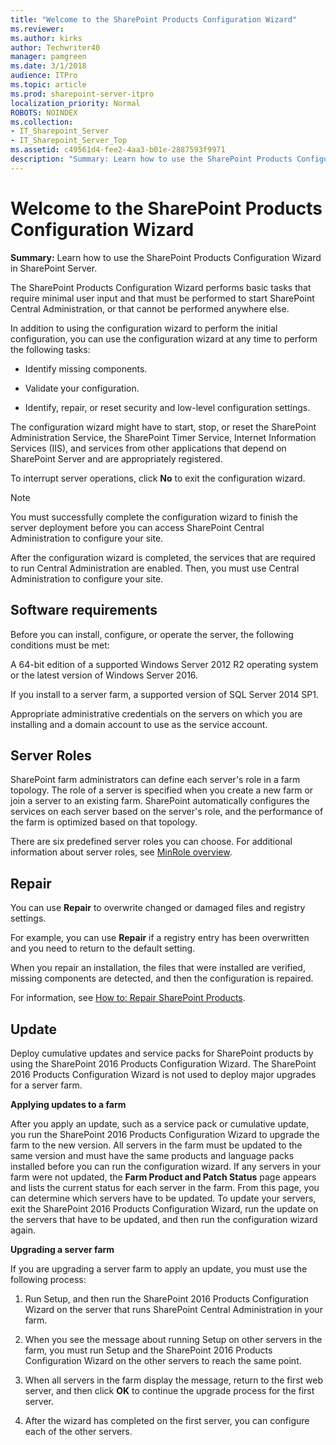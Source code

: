 ```yaml
---
title: "Welcome to the SharePoint Products Configuration Wizard"
ms.reviewer: 
ms.author: kirks
author: Techwriter40
manager: pamgreen
ms.date: 3/1/2018
audience: ITPro
ms.topic: article
ms.prod: sharepoint-server-itpro
localization_priority: Normal
ROBOTS: NOINDEX
ms.collection:
- IT_Sharepoint_Server
- IT_Sharepoint_Server_Top
ms.assetid: c49561d4-fee2-4aa3-b01e-2887593f9971
description: "Summary: Learn how to use the SharePoint Products Configuration Wizard in SharePoint Server."
---
```


# Welcome to the SharePoint Products Configuration Wizard

 **Summary:** Learn how to use the SharePoint Products Configuration Wizard in SharePoint Server. 
  
The SharePoint Products Configuration Wizard performs basic tasks that require minimal user input and that must be performed to start SharePoint Central Administration, or that cannot be performed anywhere else.
  
In addition to using the configuration wizard to perform the initial configuration, you can use the configuration wizard at any time to perform the following tasks:
  
- Identify missing components.
    
- Validate your configuration.
    
- Identify, repair, or reset security and low-level configuration settings.
    
The configuration wizard might have to start, stop, or reset the SharePoint Administration Service, the SharePoint Timer Service, Internet Information Services (IIS), and services from other applications that depend on SharePoint Server and are appropriately registered.
  
To interrupt server operations, click **No** to exit the configuration wizard. 
  
> [!NOTE]
> You must successfully complete the configuration wizard to finish the server deployment before you can access SharePoint Central Administration to configure your site. 
  
After the configuration wizard is completed, the services that are required to run Central Administration are enabled. Then, you must use Central Administration to configure your site.
  
## Software requirements

Before you can install, configure, or operate the server, the following conditions must be met:
  
A 64-bit edition of a supported Windows Server 2012 R2 operating system or the latest version of Windows Server 2016.
  
If you install to a server farm, a supported version of SQL Server 2014 SP1.
  
Appropriate administrative credentials on the servers on which you are installing and a domain account to use as the service account.
  
## Server Roles

SharePoint farm administrators can define each server's role in a farm topology. The role of a server is specified when you create a new farm or join a server to an existing farm. SharePoint automatically configures the services on each server based on the server's role, and the performance of the farm is optimized based on that topology.
  
There are six predefined server roles you can choose. For additional information about server roles, see [MinRole overview](/sharepoint/install/overview-of-minrole-server-roles-in-sharepoint-server).
  
## Repair

You can use **Repair** to overwrite changed or damaged files and registry settings. 
  
For example, you can use **Repair** if a registry entry has been overwritten and you need to return to the default setting. 
  
When you repair an installation, the files that were installed are verified, missing components are detected, and then the configuration is repaired.
  
For information, see [How to: Repair SharePoint Products](how-to-repair-sharepoint-products.md).
  
## Update

Deploy cumulative updates and service packs for SharePoint products by using the SharePoint 2016 Products Configuration Wizard. The SharePoint 2016 Products Configuration Wizard is not used to deploy major upgrades for a server farm.
  
 **Applying updates to a farm**
  
After you apply an update, such as a service pack or cumulative update, you run the SharePoint 2016 Products Configuration Wizard to upgrade the farm to the new version. All servers in the farm must be updated to the same version and must have the same products and language packs installed before you can run the configuration wizard. If any servers in your farm were not updated, the **Farm Product and Patch Status** page appears and lists the current status for each server in the farm. From this page, you can determine which servers have to be updated. To update your servers, exit the SharePoint 2016 Products Configuration Wizard, run the update on the servers that have to be updated, and then run the configuration wizard again. 
  
 **Upgrading a server farm**
  
If you are upgrading a server farm to apply an update, you must use the following process:
  
1. Run Setup, and then run the SharePoint 2016 Products Configuration Wizard on the server that runs SharePoint Central Administration in your farm.
    
2. When you see the message about running Setup on other servers in the farm, you must run Setup and the SharePoint 2016 Products Configuration Wizard on the other servers to reach the same point.
    
3. When all servers in the farm display the message, return to the first web server, and then click **OK** to continue the upgrade process for the first server. 
    
4. After the wizard has completed on the first server, you can configure each of the other servers.
    

